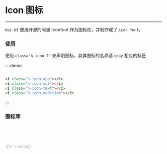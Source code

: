 <script>
  var iconList = require('@/icon.json');
  export default {
    data() {
      return {
        icons: iconList
      };
    }
  }
</script>
<style lang="stylus" scoped>
  @import "../assets/styl/var.styl"
  .demo-block
    i
     font-size:20px
     margin-left:20px

  .demo-icon .source > i {
    font-size: 24px;
    color: #8492a6;
    margin: 0 20px;
    font-size: 1.5em;
    vertical-align: middle;
  }

  .icon-list {
    overflow: hidden;
    list-style: none;
    padding: 0;
    border-radius: 4px;
  }
  .icon-list li {
    float: left;
    width: 16.66%;
    text-align: center;
    height: 120px;
    line-height: 120px;
    color: #666;
    font-size: 13px;
    transition: color .15s linear;
    border: 1px solid $color-border;
    margin-right: -1px;
    margin-bottom: -1px;
    span {
      display: inline-block;
      line-height: normal;
      vertical-align: middle;
      font-family: 'Helvetica Neue',Helvetica,'PingFang SC','Hiragino Sans GB','Microsoft YaHei',SimSun,sans-serif;
      color: #99a9bf;
    }
    i {
      display: block;
      font-size: 32px;
      margin-bottom: 15px;
      color: #3f536e;
    }
    &:hover {
      color: rgb(92, 182, 255);
    }
  }
</style>

# Icon 图标

----
```Hai-UI``` 使用开源的阿里 Iconfont 作为图标库，并制作成了 ```icon font```。


### 使用

使用 ```class="h-icon-?"``` 来声明图标，具体图标的名称请 ```copy``` 相应的标签

<div class="demo-block">
  <i class="h-icon-app"></i>
  <i class="h-icon-sql"></i>
  <i class="h-icon-text"></i>
  <i class="h-icon-addition"></i>
</div>

::: demo
```html

<i class="h-icon-app"></i>
<i class="h-icon-sql"></i>
<i class="h-icon-text"></i>
<i class="h-icon-addition"></i>

```
:::

### 图标库

<ul class="icon-list">
  <li v-for="name in icons" :key="name">
    <span>
      <i :class="'h-' + name"></i>
      {{'h-' + name}}
    </span>
  </li>
</ul>
